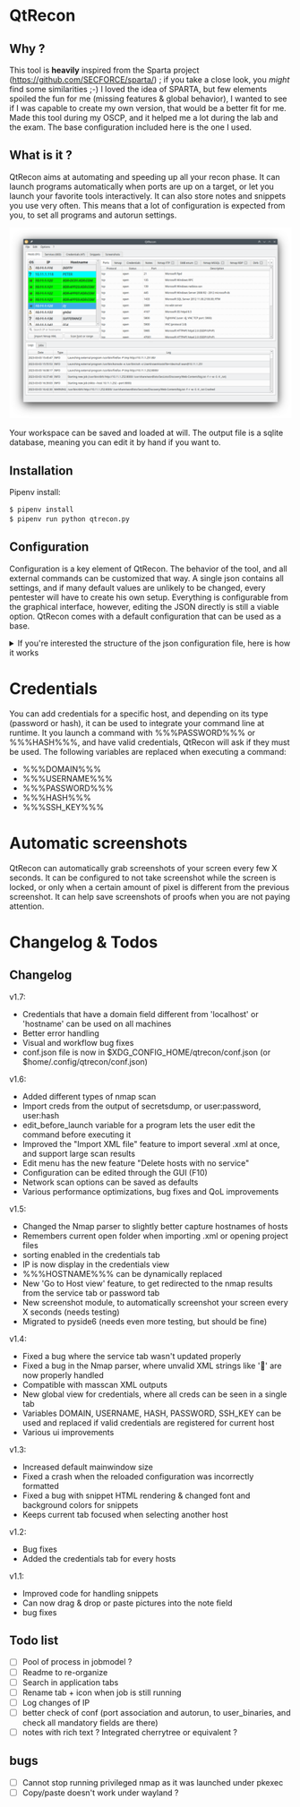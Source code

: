 # QtRecon
## Why ? 

This tool is **heavily** inspired from the Sparta project (https://github.com/SECFORCE/sparta/) ; if you take a close look, you _might_ find some similarities ;-)
I loved the idea of SPARTA, but few elements spoiled the fun for me (missing features & global behavior), I wanted to see if I was capable to create my own version, that would be a better fit for me. Made this tool during my OSCP, and it helped me a lot during the lab and the exam. The base configuration included here is the one I used. 

## What is it ?

QtRecon aims at automating and speeding up all your recon phase. It can launch programs automatically when ports are up on a target, or let you launch your favorite tools interactively. It can also store notes and snippets you use very often. This means that a lot of configuration is expected from you, to set all programs and autorun settings.

![Main window](help/mainwindow.png)

Your workspace can be saved and loaded at will. The output file is a sqlite database, meaning you can edit it by hand if you want to.

## Installation

Pipenv install:

```bash
$ pipenv install
$ pipenv run python qtrecon.py
```

## Configuration

Configuration is a key element of QtRecon. The behavior of the tool, and all external commands can be customized that way. A single json contains all settings, and if many default values are unlikely to be changed, every pentester will have to create his own setup. Everything is configurable from the graphical interface, however, editing the JSON directly is still a viable option. QtRecon comes with a default configuration that can be used as a base.

<details>
  <summary>If you're interested the structure of the json configuration file, here is how it works</summary>

- *core_binaries* : contains main programs used, such as nmap, graphical console program and pkexec for elevated scan 
- *user_binaries* : contains all program used, with the arguments, working directory, and other settings
- *ports_associations* : tell which program can be used on which network port
- *autorun* : specifies which program on which port should be launched automatically upon discovery
- *user_prefs* : options should be self-explanatory
- *user_variables* : variables to be replaced automatically in commands
- *snippets* : pieces of codes often used
- *screenshots* : settings for the screenshot module
- *nmap_options* : default settings for nmap

Most of the customization resides in the *user_binaries*, *port_associations*, *autorun*, and *user_prefs* sections :

The autorun section defines programs to be run automatically when ports are found. The structure is the same as the ports_associations section. The following config automatically runs nuclei as soon as any TCP port is open on a target, and a dirb command for 80 and 443 ports :

```json
"autorun": {
        "tcp": {
            "any": [
                "nuclei"
            ],
            "80": [
                "dirb_http"
            ],
            "443": [
                "dirb_https"
            ]
        }
    }
```

### user_variables

Variables to be replaced automatically in commands. In this example :

```json
    "user_variables": {
        "XFREERDP_KEYBOARD": "0x0000040C"
    },
```

every instance of %%%XFREERDP_KEYBOARD%%% in a command line will be replaced with the corresponding value 0x0000040C. Values can be changed at runtime through the GUI (Edit -> Edit custom variables)

### snippets

This section contains all pieces of code often used for quick reference. It can be reverse shell, cheatsheets, whatever . Syntax is as follow :

```json
    "snippets": {
        "Title of tab":
        [
            "Headline 1",
            [
                "<code content>",
                "<code content>"
            ],
            "Headline 2",
            [
                "Sub-headline",
                [
                    "<code content>",
                    "<code content>"
                ],
            ],
...
```

%%%LHOST%%% and %%%LPORT%%% are special variables here, replaced with what you specified in user_prefs->preferred_interfaces or user_prefs->preferred_lport.

### screenshots

The screenshot module helps when you need a screenshot you forgot to take while working. It will rely on an external tool to create a snapshot every X seconds, and compress everything in an archive :

 - engine : can be the native one "qt" (recommanded), or an "external" tool 
 - interval : Seconds between screenshots
 - dst_folder : Final destination folder where all screenshots taken are compressed into a unique archive
 - work_folder : Temporary work folder where all screenshots are taken and stored before creating the final compressed archive
 - pixel_threshold_different_images : number of different pixels from previous screenshot required to take another screenshot. It prevents taking multiple images from a screen without activity 
 - check_locked_screen : Boolean, if true, qtrecon will check if the screen is locked before taking screenshots
 - check_locked_screen_cmd : Command line to check if the screen is lockec
 - check_locked_screen_cmd_result : output from check_locked_screen_cmd that shows a locked screen
 - screenshot_cmd : command line to create a new screenshot, with %%%OUTPUT%%% as the output file
 - ignore_if_active_window : boolean, if true, qtrecon will not take a screenshot if it is the current active window
 - convert_png_to_jpg : if the screenshot_cmd produces a png image, this option will convert it to jpg to reduce its size
 - include_processes : create a dedicated sqlite database which includes all running process when the screenshot is taken.
 - include_ocr : Not implemented yet
 - processes_blacklist : This option is not visible from the GUI, it filters out all processes in the dedicated database
 - processes_ppid_blacklist : This option is not visible from the GUI, it filters out all processes which have specified ppid

# Privileged scans

The final XML file created by root must be readable by your user, meaning that a restrictive umask won't let you parse nmap run as root (needed for OS detection and syn scan mode). In that case, you have to run this tool as root, and put an empty string in core_binaries->graphical_su->binary

</details>

# Credentials

You can add credentials for a specific host, and depending on its type (password or hash), it can be used to integrate your command line at runtime. It you launch a command with %%%PASSWORD%%% or %%%HASH%%%, and have valid credentials, QtRecon will ask if they must be used. The following variables are replaced when executing a command:

- %%%DOMAIN%%%
- %%%USERNAME%%%
- %%%PASSWORD%%%
- %%%HASH%%%
- %%%SSH_KEY%%%

# Automatic screenshots

QtRecon can automatically grab screenshots of your screen every few X seconds. It can be configured to not take screenshot while the screen is locked, or only when a certain amount of pixel is different from the previous screenshot. It can help save screenshots of proofs when you are not paying attention.

# Changelog & Todos

## Changelog

v1.7:
- Credentials that have a domain field different from 'localhost' or 'hostname' can be used on all machines 
- Better error handling
- Visual and workflow bug fixes
- conf.json file is now in $XDG_CONFIG_HOME/qtrecon/conf.json (or $home/.config/qtrecon/conf.json)

v1.6:
- Added different types of nmap scan
- Import creds from the output of secretsdump, or user:password, user:hash
- edit_before_launch variable for a program lets the user edit the command before executing it
- Improved the "Import XML file" feature to import several .xml at once, and support large scan results
- Edit menu has the new feature "Delete hosts with no service"
- Configuration can be edited through the GUI (F10)
- Network scan options can be saved as defaults
- Various performance optimizations, bug fixes and QoL improvements

v1.5:
- Changed the Nmap parser to slightly better capture hostnames of hosts
- Remembers current open folder when importing .xml or opening project files
- sorting enabled in the credentials tab 
- IP is now display in the credentials view
- %%%HOSTNAME%%% can be dynamically replaced
- New 'Go to Host view' feature, to get redirected to the nmap results from the service tab or password tab
- New screenshot module, to automatically screenshot your screen every X seconds (needs testing)
- Migrated to pyside6 (needs even more testing, but should be fine)

v1.4:
- Fixed a bug where the service tab wasn't updated properly
- Fixed a bug in the Nmap parser, where unvalid XML strings like '&#x1;' are now properly handled
- Compatible with masscan XML outputs
- New global view for credentials, where all creds can be seen in a single tab
- Variables DOMAIN, USERNAME, HASH, PASSWORD, SSH_KEY can be used and replaced if valid credentials are registered for current host
- Various ui improvements

v1.3:
- Increased default mainwindow size
- Fixed a crash when the reloaded configuration was incorrectly formatted
- Fixed a bug with snippet HTML rendering & changed font and background colors for snippets
- Keeps current tab focused when selecting another host

v1.2:
- Bug fixes
- Added the credentials tab for every hosts

v1.1:
- Improved code for handling snippets
- Can now drag & drop or paste pictures into the note field
- bug fixes

## Todo list

- [ ] Pool of process in jobmodel ? 
- [ ] Readme to re-organize
- [ ] Search in application tabs
- [ ] Rename tab + icon when job is still running
- [ ] Log changes of IP
- [ ] better check of conf (port association and autorun, to user_binaries, and check all mandatory fields are there)
- [ ] notes with rich text ? Integrated cherrytree or equivalent ?

## bugs

- [ ] Cannot stop running privileged nmap as it was launched under pkexec
- [ ] Copy/paste doesn't work under wayland ?
